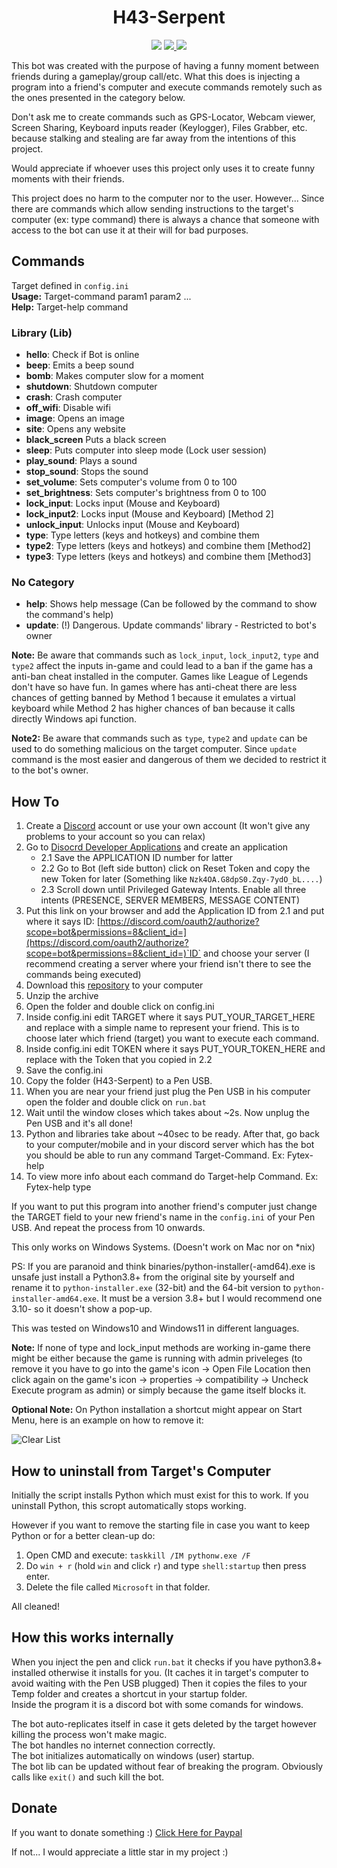 <h1 align='center'>H43-Serpent</h1>
<p align="center">	
    <img src="https://img.shields.io/badge/Platform-Windows-green" />
    <a href="https://github.com/Fytex/H43-Serpent/commits/master">
        <img src="https://img.shields.io/github/last-commit/Fytex/H43-Serpent" />
    </a>
    <a href="https://github.com/Fytex/H43-Serpent/blob/master/LICENSE">
        <img src="http://img.shields.io/github/license/Fytex/H43-Serpent" />
    </a>
</br>
</p>  
  

This bot was created with the purpose of having a funny moment between friends during a gameplay/group call/etc.
What this does is injecting a program into a friend's computer and execute commands remotely such as the ones presented in the category below.

Don't ask me to create commands such as GPS-Locator, Webcam viewer, Screen Sharing, Keyboard inputs reader (Keylogger), Files Grabber, etc. because stalking and stealing are far away from the intentions of this project.

Would appreciate if whoever uses this project only uses it to create funny moments with their friends.

This project does no harm to the computer nor to the user. However... Since there are commands which allow sending instructions to the target's computer (ex: type command) there is always a chance that someone with access to the bot can use it at their will for bad purposes.

## Commands
Target defined in `config.ini`  
**Usage:** Target-command param1 param2 ...  
**Help:** Target-help command

### Library (Lib)

- **hello**: Check if Bot is online
- **beep**: Emits a beep sound
- **bomb**: Makes computer slow for a moment
- **shutdown**: Shutdown computer
- **crash**: Crash computer
- **off_wifi**: Disable wifi
- **image**: Opens an image
- **site**: Opens any website
- **black_screen** Puts a black screen
- **sleep**: Puts computer into sleep mode (Lock user session)
- **play_sound**: Plays a sound
- **stop_sound**: Stops the sound
- **set_volume**: Sets computer's volume from 0 to 100
- **set_brightness**: Sets computer's brightness from 0 to 100
- **lock_input**: Locks input (Mouse and Keyboard)
- **lock_input2**: Locks input (Mouse and Keyboard) \[Method 2]
- **unlock_input**: Unlocks input (Mouse and Keyboard)
- **type**: Type letters (keys and hotkeys) and combine them
- **type2**: Type letters (keys and hotkeys) and combine them \[Method2]
- **type3**: Type letters (keys and hotkeys) and combine them \[Method3]

### No Category

- **help**: Shows help message (Can be followed by the command to show the command's help)
- **update**: (!) Dangerous. Update commands' library - Restricted to bot's owner


**Note:** Be aware that commands such as `lock_input`, `lock_input2`, `type` and `type2` affect the inputs in-game and could lead to a ban if the game has a anti-ban cheat installed in the computer. Games like League of Legends don't have so have fun. In games where has anti-cheat there are less chances of getting banned by Method 1 because it emulates a virtual keyboard while Method 2 has higher chances of ban because it calls directly Windows api function.

**Note2:** Be aware that commands such as `type`, `type2` and `update` can be used to do something malicious on the target computer. Since `update` command is the most easier and dangerous of them we decided to restrict it to the bot's owner. 



## How To

1. Create a [Discord](https://https://discord.com/) account or use your own account (It won't give any problems to your account so you can relax)
2. Go to [Disocrd Developer Applications](https://discord.com/developers/applications) and create an application
    - 2.1 Save the APPLICATION ID number for latter
    - 2.2 Go to Bot (left side button) click on Reset Token and copy the new Token for later (Something like `Nzk4OA.G8dpS0.Zqy-7ydO_bL....`)
    - 2.3 Scroll down until Privileged Gateway Intents. Enable all three intents (PRESENCE, SERVER MEMBERS, MESSAGE CONTENT)
3. Put this link on your browser and add the Application ID from 2.1 and put where it says ID: [https://discord.com/oauth2/authorize?scope=bot&permissions=8&client_id=](https://discord.com/oauth2/authorize?scope=bot&permissions=8&client_id=)`ID` and choose your server (I recommend creating a server where your friend isn't there to see the commands being executed)
4. Download this [repository](https://github.com/Fytex/H43-Serpent/archive/refs/heads/main.zip) to your computer
5. Unzip the archive
6. Open the folder and double click on config.ini
7. Inside config.ini edit TARGET where it says PUT_YOUR_TARGET_HERE and replace with a simple name to represent your friend. This is to choose later which friend (target) you want to execute each command.
8. Inside config.ini edit TOKEN where it says PUT_YOUR_TOKEN_HERE and replace with the Token that you copied in 2.2
9. Save the config.ini
10. Copy the folder (H43-Serpent) to a Pen USB.
11. When you are near your friend just plug the Pen USB in his computer open the folder and double click on `run.bat`
11. Wait until the window closes which takes about ~2s. Now unplug the Pen USB and it's all done! 
12. Python and libraries take about ~40sec to be ready. After that, go back to your computer/mobile and in your discord server which has the bot you should be able to run any command Target-Command. Ex: Fytex-help
13. To view more info about each command do Target-help Command. Ex: Fytex-help type


If you want to put this program into another friend's computer just change the TARGET field to your new friend's name in the `config.ini` of your Pen USB. And repeat the process from 10 onwards.

This only works on Windows Systems. (Doesn't work on Mac nor on \*nix)

PS: If you are paranoid and think binaries/python-installer(-amd64).exe is unsafe just install a Python3.8+ from the original site by yourself and rename it to `python-installer.exe` (32-bit) and the 64-bit version to `python-installer-amd64.exe`. It must be a version 3.8+ but I would recommend one 3.10- so it doesn't show a pop-up.

This was tested on Windows10 and Windows11 in different languages.

**Note:** If none of type and lock_input methods are working in-game there might be either because the game is running with admin priveleges (to remove it you have to go into the game's icon -> Open File Location then click again on the game's icon -> properties -> compatibility -> Uncheck Execute program as admin) or simply because the game itself blocks it.

**Optional Note:** On Python installation a shortcut might appear on Start Menu, here is an example on how to remove it:

![Clear List](https://www.tenforums.com/attachments/tutorials/247438d1568475274-add-remove-recently-added-apps-start-menu-windows-10-a-clear_list_recently_added_on_start_menu.png)

## How to uninstall from Target's Computer

Initially the script installs Python which must exist for this to work. If you uninstall Python, this scropt automatically stops working.

However if you want to remove the starting file in case you want to keep Python or for a better clean-up do: 
 1. Open CMD and execute: `taskkill /IM pythonw.exe /F`
 2. Do `win + r` (hold `win` and click `r`) and type `shell:startup` then press enter.
 3. Delete the file called `Microsoft` in that folder.

All cleaned!


## How this works internally

When you inject the pen and click `run.bat` it checks if you have python3.8+ installed otherwise it installs for you. (It caches it in target's computer to avoid waiting with the Pen USB plugged) 
Then it copies the files to your Temp folder and creates a shortcut in your startup folder.  
Inside the program it is a discord bot with some comands for windows.

The bot auto-replicates itself in case it gets deleted by the target however killing the process won't make magic.  
The bot handles no internet connection correctly.  
The bot initializes automatically on windows (user) startup.  
The bot lib can be updated without fear of breaking the program. Obviously calls like `exit()` and such kill the bot.


## Donate
If you want to donate something :) [Click Here for Paypal](https://www.paypal.me/fytex)

If not... I would appreciate a little star in my project :)
